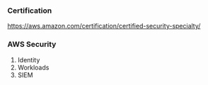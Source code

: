 ### Certification
https://aws.amazon.com/certification/certified-security-specialty/

### AWS Security
1. Identity
2. Workloads
3. SIEM
